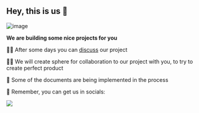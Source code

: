 ## Hey, this is us 👋
![image](https://user-images.githubusercontent.com/71864316/231475808-ec562984-6061-452e-a733-218595484cc8.png)



**We are building some nice projects for you**

🙋‍♀️ After some days you can <a href="https://github.com/orgs/shieldenergy/discussions">discuss</a> our project

👩‍💻 We will create sphere for collaboration to our project with you, to try to create perfect product

🍿 Some of the documents are being implemented in the process

🧙 Remember, you can get us in socials:

<img src="https://img.icons8.com/windows/512/telegram-app.png" />

